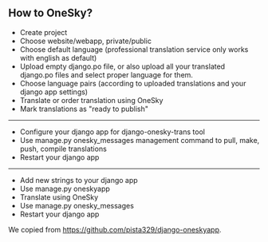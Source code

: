 How to OneSky?
---
- Create project
- Choose website/webapp, private/public
- Choose default language (professional translation service only works with english as default)
- Upload empty django.po file, or also upload all your translated django.po files and select proper language for them.
- Choose language pairs (according to uploaded translations and your django app settings)
- Translate or order translation using OneSky
- Mark translations as "ready to publish"

---

- Configure your django app for django-onesky-trans tool
- Use manage.py onesky_messages management command to pull, make, push, compile translations
- Restart your django app

---

- Add new strings to your django app
- Use manage.py oneskyapp
- Translate using OneSky
- Use manage.py onesky_messages
- Restart your django app


We copied from https://github.com/pista329/django-oneskyapp.